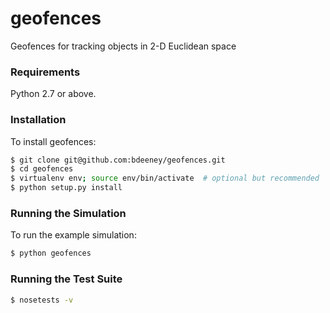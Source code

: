 geofences
=========

Geofences for tracking objects in 2-D Euclidean space

### Requirements
Python 2.7 or above.

### Installation
To install geofences:
```bash
$ git clone git@github.com:bdeeney/geofences.git
$ cd geofences
$ virtualenv env; source env/bin/activate  # optional but recommended
$ python setup.py install
```

### Running the Simulation
To run the example simulation:
```bash
$ python geofences
```

### Running the Test Suite
```bash
$ nosetests -v
```
